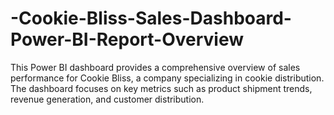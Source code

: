 # -Cookie-Bliss-Sales-Dashboard-Power-BI-Report-Overview
This Power BI dashboard provides a comprehensive overview of sales performance for Cookie Bliss, a company specializing in cookie distribution. The dashboard focuses on key metrics such as product shipment trends, revenue generation, and customer distribution.
